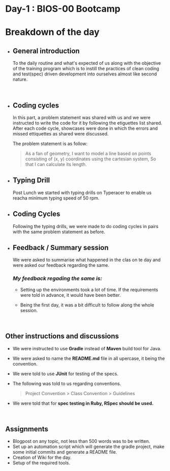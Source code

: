 # __Day-1 : BIOS-00 Bootcamp__

# Breakdown of the day



*  ## General introduction 


    To the daily routine and what's expected of us along with the objective of the training program which is to instill the practices of clean coding and test(spec) driven development into ourselves almost like second nature.

<br>

* ## Coding cycles
    
    In this part, a problem statement was shared  with us and we were instructed to write the code for it by following the etiguettes list shared. After each code cycle, showcases were done in which the errors and missed ettiquettes as shared were discussed.

    The problem statement is as follow:
    >As a fan of geometry,
I want to model a line based on points consisting of (x, y) coordinates using the cartesian system,
So that I can calculate its length.

* ## Typing Drill

    Post Lunch we started with typing drills on Typeracer to enable us reacha minimum typing speed of 50 rpm.

* ## Coding Cycles

    Following the typing drills, we were made to do coding cycles in pairs with the same problem statement as before. 

* ## Feedback / Summary session

    We were asked to summarise what happened in the clas on te day and were asked our feedback regarding the same.

    ### _My feedback regading the same is:_
    
    * Setting up the environments took a lot of time. If the requirements were told in advance, it would have been better.

    * Being the first day, it was a bit difficult to  follow along the whole session.
    

<br>

## Other instructions and discussions

* We were instructed to use __Gradle__ instead of __Maven__ build tool for Java.

* We were asked to name the __README.md__ file in all upercase, it being the convention.

* We were told to use __JUnit__ for testing of the specs.

* The following was told to us regarding conventions.

    > Project Convention > Class Convention > Guidelines

* We were told that for __spec testing in Ruby, RSpec should be used.__

<br>

## Assignments
* Blogpost on any topic, not less than 500 words was to be written.
* Set up an automation script which will generate the gradle project, make some initial commits and generate a README file.
* Creation of Wiki for the day.
* Setup of the required tools.
